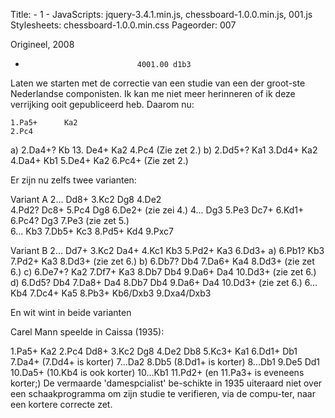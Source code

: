 Title: - 1 -
JavaScripts: jquery-3.4.1.min.js, chessboard-1.0.0.min.js, 001.js
Stylesheets: chessboard-1.0.0.min.css
Pageorder: 007

Origineel, 2008


<div id="myBoard" style="width: 400px"></div>


 
+                              4001.00 d1b3

Laten we starten met de correctie van een studie van een der groot-ste Nederlandse componisten. Ik kan me niet meer herinneren of ik deze verrijking ooit gepubliceerd  heb. Daarom nu:

	1.Pa5+		Ka2
	2.Pc4
a)   2.Da4+? Kb 13. De4+ Ka2
4.Pc4 (Zie zet 2.)
b)  2.Dd5+? Ka1 3.Dd4+ Ka2 4.Da4+  Kb1 5.De4+ Ka2 6.Pc4+
(Zie zet 2.)

Er zijn nu zelfs twee varianten:










Variant A
	2...		Dd8+ 
	3.Kc2		Dg8
	4.De2		
4.Pd2? Dc8+ 5.Pc4 Dg8 6.De2+ (zie zei 4.)
	4... 		Dg3
	5.Pe3		Dc7+
	6.Kd1+		
6.Pc4? Dg3 7.Pe3 (zie zet 5.)  
	6...		Kb3
	7.Db5+		Kc3
	8.Pd5+		Kd4
	9.Pxc7

Variant B
	2...		Dd7+
	3.Kc2		Da4+
	4.Kc1		Kb3
	5.Pd2+		Ka3
	6.Dd3+
a) 6.Pb1? Kb3 7.Pd2+ Ka3 8.Dd3+ (zie zet 6.)
b) 6.Db7? Db4 7.Da6+ Ka4 8.Dd3+ (zie zet 6.)
c) 6.De7+? Ka2 7.Df7+ Ka3 8.Db7 Db4 9.Da6+ Da4 10.Dd3+ (zie zet 6.)
d) 6.Dd5? Db4 7.Da8+ Da4 8.Db7 Db4 9.Da6+ Da4 10.Dd3+ (zie zet 6.)
       6...		Kb4	
	7.Dc4+ 		Ka5
	8.Pb3+		Kb6/Dxb3
	9.Dxa4/Dxb3






En wit wint in beide varianten


Carel Mann speelde in Caissa (1935):

1.Pa5+ Ka2 2.Pc4 Dd8+ 3.Kc2 Dg8 4.De2 Db8 5.Kc3+ Ka1 6.Dd1+ Db1 7.Da4+ (7.Dd4+ is korter)  7...Da2 8.Db5 (8.Dd1+ is korter) 8...Db1 9.De5 Dd1 10.Da5+ (10.Kb4 is ook korter) 10...Kb1 11.Pd2+ (en 11.Pa3+ is eveneens korter;) 
De vermaarde  'damespcialist' be-schikte in 1935 uiteraard niet over een schaakprogramma om zijn studie te verifieren, via de compu-ter, naar een kortere correcte zet. 
































